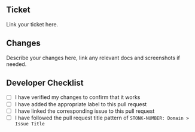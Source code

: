 ## Ticket

Link your ticket here.

## Changes

Describe your changes here, link any relevant docs and screenshots if needed.

## Developer Checklist

- [ ] I have verified my changes to confirm that it works
- [ ] I have added the appropriate label to this pull request
- [ ] I have linked the corresponding issue to this pull request
- [ ] I have followed the pull request title pattern of `STONK-NUMBER: Domain > Issue Title`
